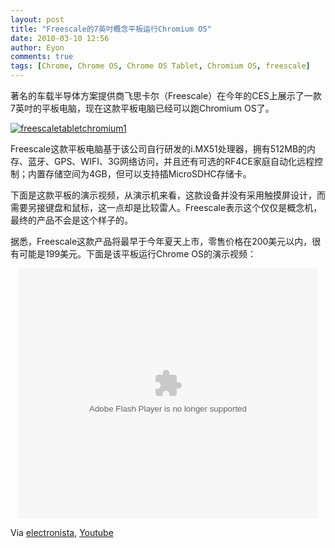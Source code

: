 ```yaml
---
layout: post
title: "Freescale的7英吋概念平板运行Chromium OS"
date: 2010-03-10 12:56
author: Eyon
comments: true
tags: [Chrome, Chrome OS, Chrome OS Tablet, Chromium OS, freescale]
---
```

著名的车载半导体方案提供商飞思卡尔（Freescale）在今年的CES上展示了一款7英吋的平板电脑，现在这款平板电脑已经可以跑Chromium OS了。

<a href="http://img.chromi.org/2010/03/freescaletabletchromium1.jpg">![](http://img.chromi.org/2010/03/freescaletabletchromium1.jpg "freescaletabletchromium1")</a>

Freescale这款平板电脑基于该公司自行研发的i.MX51处理器，拥有512MB的内存、蓝牙、GPS、WIFI、3G网络访问，并且还有可选的RF4CE家庭自动化远程控制；内置存储空间为4GB，但可以支持插MicroSDHC存储卡。

下面是这款平板的演示视频，从演示机来看，这款设备并没有采用触摸屏设计，而需要另接键盘和鼠标，这一点却是比较雷人。Freescale表示这个仅仅是概念机，最终的产品不会是这个样子的。

据悉，Freescale这款产品将最早于今年夏天上市，零售价格在200美元以内，很有可能是199美元。下面是该平板运行Chrome OS的演示视频：<!--more-->

<p style="text-align: center;"><embed src="http://player.youku.com/player.php/sid/XMTU3MDI3MzI4/v.swf" quality="high" width="480" height="400" align="middle" allowScriptAccess="sameDomain" type="application/x-shockwave-flash"></embed>


Via [electronista](http://www.electronista.com/articles/10/03/09/freescale.shows.reference.tablet.with.chromium.os/), [Youtube](www.youtube.com/watch?v=Yr5cGR-uSv4&amp;feature=player_embedded)
